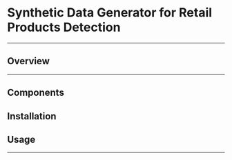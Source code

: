 
# Synthetic Data Generator for Retail Products Detection  
---

## Overview

---

## Components 

## Installation


## Usage

---

